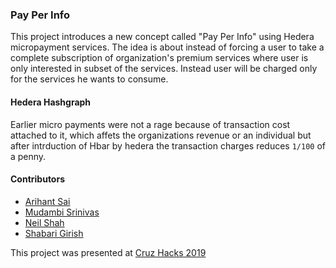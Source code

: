 ### Pay Per Info
This project introduces a new concept called "Pay Per Info" using Hedera micropayment services. The idea is about instead of forcing a user to take a complete subscription of organization's premium services where user is only interested in subset of the services. Instead user will be charged only for the services he wants to consume.

#### Hedera Hashgraph
Earlier micro payments were not a rage because of transaction cost attached to it, which affets the organizations revenue or an individual but after intrduction of Hbar by hedera the transaction charges reduces `1/100` of a penny.


#### Contributors
- [Arihant Sai](https://github.com/Arihant1467)
- [Mudambi Srinivas](https://github.com/mssrinivas)
- [Neil Shah](https://github.com/neilmshah)
- [Shabari Girish](https://github.com/shabari8695)

This project was presented at [Cruz Hacks 2019](https://www.cruzhacks.com/)
